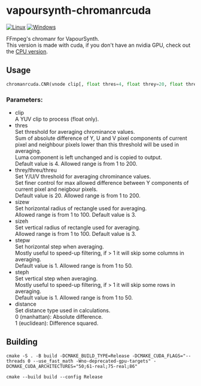 # vapoursynth-chromanrcuda
[![Linux](https://github.com/dnjulek/vapoursynth-chromanrcuda/actions/workflows/linux-build.yml/badge.svg)](https://github.com/dnjulek/vapoursynth-chromanrcuda/actions/workflows/linux-build.yml)
[![Windows](https://github.com/dnjulek/vapoursynth-chromanrcuda/actions/workflows/windows-build.yml/badge.svg)](https://github.com/dnjulek/vapoursynth-chromanrcuda/actions/workflows/windows-build.yml)

FFmpeg's chromanr for VapourSynth.\
This version is made with cuda, if you don't have an nvidia GPU, check out the [CPU version](https://github.com/dnjulek/vapoursynth-chromanr).

## Usage
```python
chromanrcuda.CNR(vnode clip[, float thres=4, float threy=20, float threu=20, float threv=20, int sizew=3, int sizeh=3, int stepw=1, int steph=1, int distance=0])
```
### Parameters:

- clip\
    A YUV clip to process (float only).
- thres\
    Set threshold for averaging chrominance values.\
    Sum of absolute difference of Y, U and V pixel components of current pixel and neighbour pixels lower than this threshold will be used in averaging.\
    Luma component is left unchanged and is copied to output.\
    Default value is 4. Allowed range is from 1 to 200.
- threy/threu/threu\
    Set Y/U/V threshold for averaging chrominance values.\
    Set finer control for max allowed difference between Y components of current pixel and neigbour pixels.\
    Default value is 20. Allowed range is from 1 to 200.
- sizew\
    Set horizontal radius of rectangle used for averaging.\
    Allowed range is from 1 to 100. Default value is 3.
- sizeh\
    Set vertical radius of rectangle used for averaging.\
    Allowed range is from 1 to 100. Default value is 3.
- stepw\
    Set horizontal step when averaging.\
    Mostly useful to speed-up filtering, if > 1 it will skip some columns in averaging.\
    Default value is 1. Allowed range is from 1 to 50.
- steph\
    Set vertical step when averaging.\
    Mostly useful to speed-up filtering, if > 1 it will skip some rows in averaging.\
    Default value is 1. Allowed range is from 1 to 50.
- distance\
    Set distance type used in calculations.\
    0 (manhattan): Absolute difference.\
    1 (euclidean): Difference squared.
## Building

```
cmake -S . -B build -DCMAKE_BUILD_TYPE=Release -DCMAKE_CUDA_FLAGS="--threads 0 --use_fast_math -Wno-deprecated-gpu-targets" -DCMAKE_CUDA_ARCHITECTURES="50;61-real;75-real;86"

cmake --build build --config Release
```
